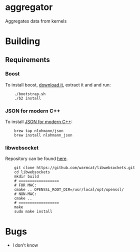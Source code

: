 # aggregator
Aggregates data from kernels

# Building
## Requirements
### Boost
To install boost, [download it](http://www.boost.org/users/download/), extract it and and run:
```
    ./bootstrap.sh
    ./b2 install
```
### JSON for modern C++
To install [JSON for modern C++](https://github.com/nlohmann/json):
```
    brew tap nlohmann/json
    brew install nlohmann_json
```

### libwebsocket
Repository can be found [here](https://github.com/warmcat/libwebsockets).
```
    git clone https://github.com/warmcat/libwebsockets.git
    cd libwebsockets
    mkdir build
    # ==================
    # FOR MAC:
    cmake .. OPENSSL_ROOT_DIR=/usr/local/opt/openssl/
    # NON-MAC:
    cmake ..
    # ==================
    make
    sudo make install
```

# Bugs
- I don't know
